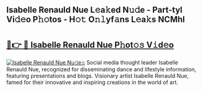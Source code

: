 ## Isabelle Renauld Nue L𝚎a𝚔ed N𝚞𝚍e - Part-tyl Vi𝚍𝚎o P𝚑𝚘tos - H𝚘𝚝 O𝚗𝚕yf𝚊ns L𝚎a𝚔s NCMhl

# <h2><a href="http://kf9wvto.oniu.top/?m=Isabelle+Renauld+Nue">🔗👉 🔴 Isabelle Renauld Nue P𝚑ot𝚘𝚜 V𝚒d𝚎o</a></h2>

[![Isabelle Renauld Nue Nu𝚍e𝚜](https://i.imgur.com/0qMVB7G.gif)](http://kf9wvto.oniu.top/?m=Isabelle+Renauld+Nue)
Social media thought leader Isabelle Renauld Nue, recognized for disseminating dance and lifestyle information, featuring presentations and blogs. Visionary artist Isabelle Renauld Nue, famed for their innovative and inspiring creations in the world of art.  
